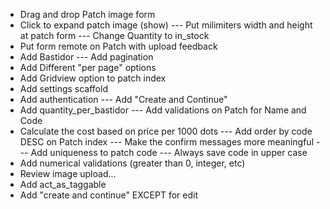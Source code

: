 * Drag and drop Patch image form
* Click to expand patch image (show)
--- Put milimiters width and height at patch form
--- Change Quantity to in_stock
* Put form remote on Patch with upload feedback
* Add Bastidor
--- Add pagination
* Add Different "per page" options
* Add Gridview option to patch index
* Add settings scaffold
* Add authentication
--- Add "Create and Continue"
* Add quantity_per_bastidor
--- Add validations on Patch for Name and Code
* Calculate the cost based on price per 1000 dots
--- Add order by code DESC on Patch index
--- Make the confirm messages more meaningful
--- Add uniqueness to patch code
--- Always save code in upper case
* Add numerical validations (greater than 0, integer, etc)
* Review image upload...
* Add act_as_taggable
* Add "create and continue" EXCEPT for edit